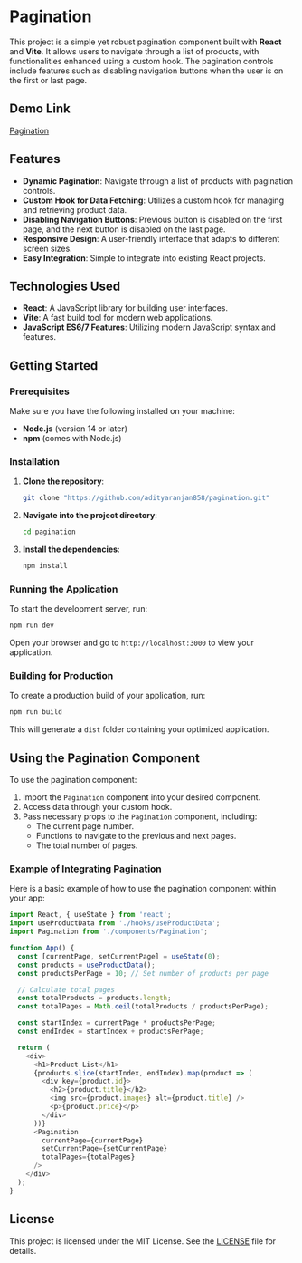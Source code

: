 # Pagination 

This project is a simple yet robust pagination component built with **React** and **Vite**. It allows users to navigate through a list of products, with functionalities enhanced using a custom hook. The pagination controls include features such as disabling navigation buttons when the user is on the first or last page.

## Demo Link
[Pagination](pagination-v1.vercel.app)

## Features

- **Dynamic Pagination**: Navigate through a list of products with pagination controls.
- **Custom Hook for Data Fetching**: Utilizes a custom hook for managing and retrieving product data.
- **Disabling Navigation Buttons**: Previous button is disabled on the first page, and the next button is disabled on the last page.
- **Responsive Design**: A user-friendly interface that adapts to different screen sizes.
- **Easy Integration**: Simple to integrate into existing React projects.

## Technologies Used

- **React**: A JavaScript library for building user interfaces.
- **Vite**: A fast build tool for modern web applications.
- **JavaScript ES6/7 Features**: Utilizing modern JavaScript syntax and features.

## Getting Started

### Prerequisites

Make sure you have the following installed on your machine:

- **Node.js** (version 14 or later)
- **npm** (comes with Node.js)

### Installation

1. **Clone the repository**:
   ```bash
   git clone "https://github.com/adityaranjan858/pagination.git"
   ```

2. **Navigate into the project directory**:
   ```bash
   cd pagination
   ```

3. **Install the dependencies**:
   ```bash
   npm install
   ```

### Running the Application

To start the development server, run:
```bash
npm run dev
```

Open your browser and go to `http://localhost:3000` to view your application.

### Building for Production

To create a production build of your application, run:
```bash
npm run build
```
This will generate a `dist` folder containing your optimized application.

## Using the Pagination Component

To use the pagination component:

1. Import the `Pagination` component into your desired component.
2. Access data through your custom hook.
3. Pass necessary props to the `Pagination` component, including:
    - The current page number.
    - Functions to navigate to the previous and next pages.
    - The total number of pages.

### Example of Integrating Pagination

Here is a basic example of how to use the pagination component within your app:

```javascript
import React, { useState } from 'react';
import useProductData from './hooks/useProductData';
import Pagination from './components/Pagination';

function App() {
  const [currentPage, setCurrentPage] = useState(0);
  const products = useProductData();
  const productsPerPage = 10; // Set number of products per page

  // Calculate total pages
  const totalProducts = products.length;
  const totalPages = Math.ceil(totalProducts / productsPerPage);

  const startIndex = currentPage * productsPerPage;
  const endIndex = startIndex + productsPerPage;

  return (
    <div>
      <h1>Product List</h1>
      {products.slice(startIndex, endIndex).map(product => (
        <div key={product.id}>
          <h2>{product.title}</h2>
          <img src={product.images} alt={product.title} />
          <p>{product.price}</p>
        </div>
      ))}
      <Pagination
        currentPage={currentPage}
        setCurrentPage={setCurrentPage}
        totalPages={totalPages}
      />
    </div>
  );
}
```

## License

This project is licensed under the MIT License. See the [LICENSE](LICENSE) file for details.
